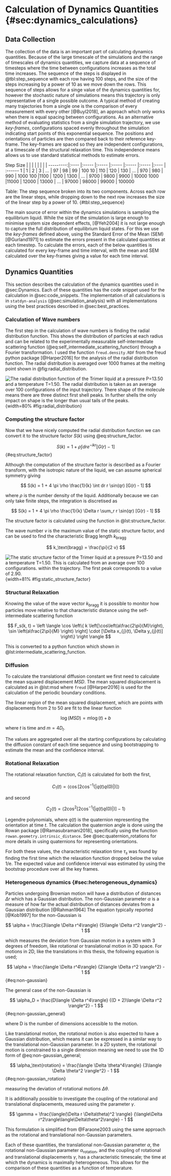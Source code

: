 # Calculation of Dynamics Quantities {#sec:dynamics_calculations}

## Data Collection

The collection of the data is an important part of calculating dynamics quantities.
Because of the large timescale of the simulations
and the range of timescales of dynamics quantities,
we capture data at a sequence of timesteps where
the time between configurations increases
as the total time increases.
The sequence of the steps is displayed in @tbl:step_sequence
with each row having 100 steps,
and the size of the steps increasing by a power of 10
as we move down the rows.
This sequence of steps allows for a singe value
of the dynamics quantities for,
however the stochastic nature of simulations means this trajectory
is only representative of a single possible outcome.
A typical method of creating many trajectories from a single one
is the comparison of every measurement with every other [@Buyl2018],
an approach which only works when there is equal spacing between configurations.
As an alternative method of evaluating statistics from a single simulation trajectory,
we use *key-frames*,
configurations spaced evenly throughout the simulation
indicating start points of this exponential sequence.
The positions and orientations of particles are then
compared back to their reference key-frame.
The key-frames are spaced so they are independent configurations,
at a timescale of the structural relaxation time.
This independence means allows us to use
standard statistical methods to estimate errors.

Step Size |      |       |       |       |       |       |        |
---------:|:---- |:----- |:----- |:----- |:----- |:----- |:----   | :------
1         |   1  |  2    | 3     | ...   | 97    | 98    | 99     | 100
10        | 110  | 120   | 130   | ...   | 970   | 980   | 990    | 1000
100       |1100  | 1200  | 1300  | ...   | 9700  | 9800  | 9900   | 10000
1000      |11000 | 12000 | 13000 | ...   | 97000 | 98000 | 99000  | 100000

Table: The step sequence broken into its two components.
Across each row are the linear steps,
while dropping down to the next row
increases the size of the linear step by a power of 10. {#tbl:step_sequence}

The main source of error within the dynamics simulations
is sampling the equilibrium liquid.
While the size of the simulation is large enough to
minimise system size dependent effects, [@Yeh2004]
it is not large enough to capture the full distribution of
equilibrium liquid states.
For this we use the *key-frames* defined above,
using the Standard Error of the Mean (SEM) [@Gurland1971]
to estimate the errors present in the calculated quantities at each timestep.
To calculate the errors,
each of the below quantities is calculated for every key-frame and time interval,
with the mean and SEM calculated over the key-frames
giving a value for each time interval.

## Dynamics Quantities

This section describes the calculation of the dynamics quantities
used in @sec:Dynamics.
Each of these quantities has the code snippet
used for the calculation in @sec:code_snippets.
The implementation of all calculations is in
`statdyn-analysis` (@sec:simulation_analysis)
with all implementations using the best practices
described in @sec:best_practices.

### Calculation of Wave numbers

The first step in the calculation of wave numbers
is finding the radial distribution function.
This shows the distribution of particles at each radius
and can be related to the experimentally measurable self-intermediate scattering
function (@eq:self_intermediate_scattering_function)
through a Fourier transformation.
I used the function `freud.density.RDF` from
the freud python package [@Harper2016]
for the analysis of the radial distribution function.
The radial distribution is averaged over 1000 frames
at the melting point shown in @fig:radial_distribution.

![The radial distribution function of the Trimer liquid at a pressure $P=13.50$ and a
temperature $T=1.50$. The radial distribution is taken as an average over 100 configurations of
the input trajectory. There shape of the molecule means there are three distinct first
shell peaks. In further shells the only
impact on shape is the longer than usual tails of the peaks.
](../Projects/Dynamics/figures/radial_distribution.svg){width=80% #fig:radial_distribution}

### Computing the structure factor

Now that we have nicely computed the radial distribution function
we can convert it to the structure factor $S(k)$
using @eq:structure_factor.

$$ S(k) = 1 + \rho \int dr e^{-ikr} [G(r) - 1] $$ {#eq:structure_factor}

Although the computation of the structure factor
is described as a Fourier transform,
with the isotropic nature of the liquid,
we can assume spherical symmetry giving

$$ S(k) = 1 + 4 \pi \rho \frac{1}{k} \int dr r \sin(qr) [G(r) - 1] $$

where $\rho$ is the number density of the liquid.
Additionally because we can only take finite steps,
the integration is discretised as

$$ S(k) = 1 + 4 \pi \rho \frac{1}{k} \Delta r \sum_r r \sin(qr) [G(r) - 1] $$

The structure factor is calculated using
the function in @lst:structure_factor.

The wave number $v$ is the maximum value
of the static structure factor,
and can be used to find the characteristic Bragg length $k_\text{bragg}$

$$ k_\text{bragg} = \frac{\pi}{2 v} $$

![The static structure factor of the Trimer liquid at a pressure $P=13.50$ and a
temperature $T=1.50$. This is calculated from an average over 100 configurations.
within the trajectory. The first peak corresponds to a value of 2.90.
](../Projects/Dynamics/figures/static_structure_factor.svg){width=81% #fig:static_structure_factor}

### Structural Relaxation

Knowing the value of the wave vector $k_\text{bragg}$
it is possible to monitor how particles
move relative to that characteristic distance
using the self-intermediate scattering function

$$ F_s(k, t) = \left \langle \cos \left\{
k \left[\cos\left(a\frac{2\pi}{M}\right), \sin \left(a\frac{2\pi}{M} \right) \right]
\cdot
[\Delta x_{j}(t), \Delta y_{j}(t)]
\right\} \right \rangle $$

This is converted to a python function
which shown in @lst:intermediate_scattering_function.

### Diffusion

To calculate the translational diffusion constant
we first need to calculate the mean squared displacement $MSD$.
The mean squared displacement is calculated as in @lst:msd
where `freud` [@Harper2016] is used for the calculation of
the periodic boundary conditions.

The linear region of the mean squared displacement,
which are points with displacements from 2 to 50
are fit to the linear function

$$ \log(MSD) = m \log(t) + b $$

where $t$ is time and $m = 4D_t$.

The values are aggregated
over all the starting configurations
by calculating the diffusion constant of each time sequence
and using bootstrapping to estimate the mean
and the confidence interval.

### Rotational Relaxation

The rotational relaxation function, $C_l(t)$
is calculated for both the first,

$$ C_1(t) = \langle \cos[2\cos^{-1}(|q(t) q(0)|)] \rangle $$

and second

$$ C_2(t) = \langle 2\cos^2[2\cos^{-1}(|q(t) q(0)|)] - 1 \rangle $$

Legendre polynomials,
where $q(t)$ is the quaternion representing the orientation at time $t$.
The calculation the quaternion angle
is done using the Rowan package [@Ramasubramani2018],
specifically using the function `rowan.geometry.intrinsic_distance`.
See @sec:quaternion_rotations for more details
in using quaternions for representing orientations.

For both these values,
the characteristic relaxation time $\tau_s$ was found by
finding the first time which the relaxation function
dropped below the value $1/\text{e}$.
The expected value and confidence interval
was estimated by using the bootstrap procedure
over all the key frames.

### Heterogeneous dynamics {#sec:heterogeneous_dynamics}

Particles undergoing Brownian motion
will have a distribution of distances $\Delta r$
which has a Gaussian distribution.
The non-Gaussian parameter $\alpha$
is a measure of how far the actual distribution
of distances deviates from a Gaussian distribution [@Rahman1964]
The equation typically reported [@Kob1997] for the non-Gaussian is

$$ \alpha = \frac{3\langle \Delta r^4\rangle} {5\langle \Delta r^2 \rangle^2} - 1 $$

which measures the deviation from Gaussian motion in a system
with 3 degrees of freedom,
like rotational or translational motion in 3D space.
For motions in 2D,
like the translations in this thesis,
the following equation is used;

$$ \alpha = \frac{\langle \Delta r^4\rangle} {2\langle \Delta r^2 \rangle^2} - 1 $$ {#eq:non-gaussian}

The general case of the non-Gaussian is

$$ \alpha_D = \frac{D\langle \Delta r^4\rangle} {(D + 2)\langle \Delta r^2 \rangle^2} - 1 $$ {#eq:non-gaussian_general}

where D is the number of dimensions accessible to the motion.

Like translational motion,
the rotational motion is also expected to have
a Gaussian distribution,
which means it can be expressed in a similar way
to the translational non-Gaussian parameter.
In a 2D system,
the rotational motion is constrained to a single dimension
meaning we need to use the 1D form of @eq:non-gaussian_general;

$$ \alpha_\text{rotation} = \frac{\langle \Delta \theta^4\rangle} {3\langle \Delta
\theta^2  \rangle^2} - 1 $$ {#eq:non-gaussian_rotation}

measuring the deviation of rotational motions $\Delta \theta$.

It is additionally possible to investigate
the coupling of the rotational and translational displacements,
measured using the parameter $\gamma$.

$$ \gamma = \frac{\langle(\Delta r \Delta\theta)^2 \rangle}
    {\langle\Delta r^2\rangle\langle\Delta\theta^2\rangle} - 1 $$

This formulation is simplified from @Faraone2003
using the same approach as the rotational and translational
non-Gaussian parameters.

Each of these quantities,
the translational non-Gaussian parameter $\alpha$,
the rotational non-Gaussian parameter $\alpha_\text{rotation}$, and
the coupling of rotational and translational displacements $\gamma$,
has a characteristic timescale;
the time at which the dynamics is maximally heterogeneous.
This allows for the comparison of these quantities
as a function of temperature.

